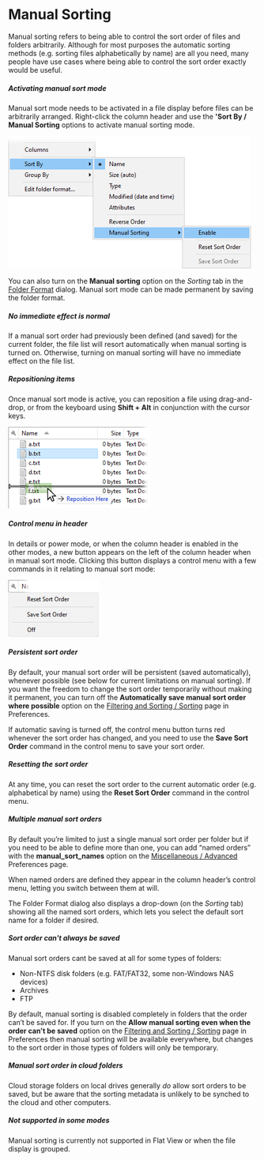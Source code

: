 # Manual Sorting

Manual sorting refers to being able to control the sort order of files and folders arbitrarily. Although for most purposes the automatic sorting methods (e.g. sorting files alphabetically by name) are all you need, many people have use cases where being able to control the sort order exactly would be useful.

##### Activating manual sort mode

Manual sort mode needs to be activated in a file display before files can be arbitrarily arranged. Right-click the column header and use the **'Sort By / Manual Sorting** options to activate manual sorting mode.

![](/Manual/images/media/13/manual_sort_menu.png)

You can also turn on the **Manual sorting** option on the *Sorting* tab in the [Folder Format](../folder_options/README.md) dialog. Manual sort mode can be made permanent by saving the folder format.

##### No immediate effect is normal

If a manual sort order had previously been defined (and saved) for the current folder, the file list will resort automatically when manual sorting is turned on. Otherwise, turning on manual sorting will have no immediate effect on the file list.

##### Repositioning items

Once manual sort mode is active, you can reposition a file using drag-and-drop, or from the keyboard using **Shift + Alt** in conjunction with the cursor keys.

![](/Manual/images/media/13/manual_sort_repos.png)

##### Control menu in header

In details or power mode, or when the column header is enabled in the other modes, a new button appears on the left of the column header when in manual sort mode. Clicking this button displays a control menu with a few commands in it relating to manual sort mode:

![](/Manual/images/media/13/manual_sort_control.png) 

##### Persistent sort order

By default, your manual sort order will be persistent (saved automatically), whenever possible (see below for current limitations on manual sorting). If you want the freedom to change the sort order temporarily without making it permanent, you can turn off the **Automatically save manual sort order where possible** option on the [Filtering and Sorting / Sorting](/Manual/preferences/preferences_categories/filtering_and_sorting/sorting.md) page in Preferences.

If automatic saving is turned off, the control menu button turns red whenever the sort order has changed, and you need to use the **Save Sort Order** command in the control menu to save your sort order.

##### Resetting the sort order

At any time, you can reset the sort order to the current automatic order (e.g. alphabetical by name) using the **Reset Sort Order** command in the control menu.

##### Multiple manual sort orders

By default you’re limited to just a single manual sort order per folder but if you need to be able to define more than one, you can add “named orders” with the **manual_sort_names** option on the [Miscellaneous / Advanced](/Manual/preferences/preferences_categories/miscellaneous/advanced_options.md) Preferences page.

When named orders are defined they appear in the column header’s control menu, letting you switch between them at will.

The Folder Format dialog also displays a drop-down (on the *Sorting* tab) showing all the named sort orders, which lets you select the default sort name for a folder if desired.

##### Sort order can't always be saved

Manual sort orders cant be saved at all for some types of folders:

- Non-NTFS disk folders (e.g. FAT/FAT32, some non-Windows NAS devices)
- Archives
- FTP

By default, manual sorting is disabled completely in folders that the order can’t be saved for. If you turn on the **Allow manual sorting even when the order can't be saved** option on the [Filtering and Sorting / Sorting](/Manual/preferences/preferences_categories/filtering_and_sorting/sorting.md) page in Preferences then manual sorting will be available everywhere, but changes to the sort order in those types of folders will only be temporary.

##### Manual sort order in cloud folders

Cloud storage folders on local drives generally *do* allow sort orders to be saved, but be aware that the sorting metadata is unlikely to be synched to the cloud and other computers.

##### Not supported in some modes

Manual sorting is currently not supported in Flat View or when the file display is grouped.
